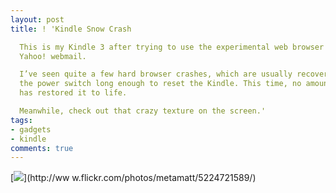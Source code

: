 ```yaml
---
layout: post
title: ! 'Kindle Snow Crash

  This is my Kindle 3 after trying to use the experimental web browser to check my
  Yahoo! webmail.

  I’ve seen quite a few hard browser crashes, which are usually recoverable by holding
  the power switch long enough to reset the Kindle. This time, no amount of hard resets
  has restored it to life.

  Meanwhile, check out that crazy texture on the screen.'
tags:
- gadgets
- kindle
comments: true
---
```

[![](http://24.media.tumblr.com/tumblr_lcs1ngdfNF1qedkmso1_400.jpg)](http://ww
w.flickr.com/photos/metamatt/5224721589/)

